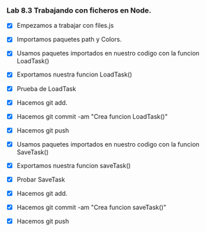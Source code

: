 

### Lab 8.3 Trabajando con ficheros en Node.

* [x] Empezamos a trabajar con files.js 
* [x] Importamos paquetes path y Colors.
* [x] Usamos paquetes importados en nuestro codigo con la funcion LoadTask() 
* [x] Exportamos nuestra funcion LoadTask()
* [x] Prueba de LoadTask
* [x] Hacemos git add.
* [x] Hacemos git commit -am "Crea funcion LoadTask()"
* [x] Hacemos git push
* [x] Usamos paquetes importados en nuestro codigo con la funcion SaveTask()
* [x] Exportamos nuestra funcion saveTask()
* [x] Probar SaveTask
* [x] Hacemos git add.
* [x] Hacemos git commit -am "Crea funcion saveTask()"
* [x] Hacemos git push



